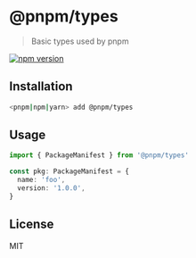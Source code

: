 # @pnpm/types

> Basic types used by pnpm

<!--@shields('npm')-->
[![npm version](https://img.shields.io/npm/v/@pnpm/types.svg)](https://www.npmjs.com/package/@pnpm/types)
<!--/@-->

## Installation

```sh
<pnpm|npm|yarn> add @pnpm/types
```

## Usage

```ts
import { PackageManifest } from '@pnpm/types'

const pkg: PackageManifest = {
  name: 'foo',
  version: '1.0.0',
}
```

## License

MIT
